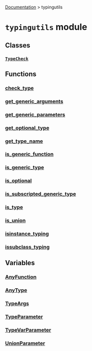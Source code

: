 [Documentation](/docs/documentation.md) > typingutils

# `typingutils` module

## Classes

### [`TypeCheck`](/docs/typingutils/typecheck.md)

## Functions

### [check_type](/docs/typingutils/check_type.md)
### [get_generic_arguments](/docs/typingutils/get_generic_arguments.md)
### [get_generic_parameters](/docs/typingutils/get_generic_parameters.md)
### [get_optional_type](/docs/typingutils/get_optional_type.md)
### [get_type_name](/docs/typingutils/get_type_name.md)
### [is_generic_function](/docs/typingutils/is_generic_function.md)
### [is_generic_type](/docs/typingutils/is_generic_type.md)
### [is_optional](/docs/typingutils/is_optional.md)
### [is_subscripted_generic_type](/docs/typingutils/is_subscripted_generic_type.md)
### [is_type](/docs/typingutils/is_type.md)
### [is_union](/docs/typingutils/is_union.md)
### [isinstance_typing](/docs/typingutils/isinstance_typing.md)
### [issubclass_typing](/docs/typingutils/issubclass_typing.md)

## Variables

### [AnyFunction](/docs/typingutils/any_function.md)
### [AnyType](/docs/typingutils/any_type.md)
### [TypeArgs](/docs/typingutils/type_args.md)
### [TypeParameter](/docs/typingutils/type_parameter.md)
### [TypeVarParameter](/docs/typingutils/typevar_parameter.md)
### [UnionParameter](/docs/typingutils/union_parameter.md)